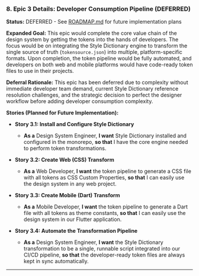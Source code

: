 ### **8. Epic 3 Details: Developer Consumption Pipeline (DEFERRED)**

**Status:** DEFERRED - See [ROADMAP.md](/docs/ROADMAP.md) for future implementation plans

**Expanded Goal:** This epic would complete the core value chain of the design system by getting the tokens into the hands of developers. The focus would be on integrating the Style Dictionary engine to transform the single source of truth (`tokensource.json`) into multiple, platform-specific formats. Upon completion, the token pipeline would be fully automated, and developers on both web and mobile platforms would have code-ready token files to use in their projects.

**Deferral Rationale:** This epic has been deferred due to complexity without immediate developer team demand, current Style Dictionary reference resolution challenges, and the strategic decision to perfect the designer workflow before adding developer consumption complexity.

**Stories (Planned for Future Implementation):**

- **Story 3.1: Install and Configure Style Dictionary**

  - **As a** Design System Engineer, **I want** Style Dictionary installed and configured in the monorepo, **so that** I have the core engine needed to perform token transformations.

- **Story 3.2: Create Web (CSS) Transform**

  - **As a** Web Developer, **I want** the token pipeline to generate a CSS file with all tokens as CSS Custom Properties, **so that** I can easily use the design system in any web project.

- **Story 3.3: Create Mobile (Dart) Transform**

  - **As a** Mobile Developer, **I want** the token pipeline to generate a Dart file with all tokens as theme constants, **so that** I can easily use the design system in our Flutter application.

- **Story 3.4: Automate the Transformation Pipeline**
  - **As a** Design System Engineer, **I want** the Style Dictionary transformation to be a single, runnable script integrated into our CI/CD pipeline, **so that** the developer-ready token files are always kept in sync automatically.

---

